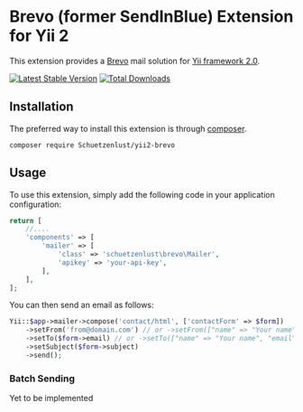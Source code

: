 # Brevo (former SendInBlue) Extension for Yii 2

This extension provides a [Brevo](https://www.brevo.com/) mail solution for [Yii framework 2.0](http://www.yiiframework.com).

[![Latest Stable Version](https://poser.pugx.org/Schuetzenlust/yii2-brevo/v/stable)](https://packagist.org/packages/Schuetzenlust/yii2-brevo)
[![Total Downloads](https://poser.pugx.org/Schuetzenlust/yii2-brevo/downloads)](https://packagist.org/packages/Schuetzenlust/yii2-brevo)

## Installation

The preferred way to install this extension is through [composer](http://getcomposer.org/download/).

```
composer require Schuetzenlust/yii2-brevo
```

## Usage

To use this extension, simply add the following code in your application configuration:

```php
return [
    //....
    'components' => [
        'mailer' => [
            'class' => 'schuetzenlust\brevo\Mailer',
            'apikey' => 'your-api-key',
        ],
    ],
];
```

You can then send an email as follows:

```php
Yii::$app->mailer->compose('contact/html', ['contactForm' => $form])
    ->setFrom('from@domain.com') // or ->setFrom(["name" => "Your name", "email" => "yourmail@example.com"])
    ->setTo($form->email) // or ->setTo(["name" => "Your name", "email" => "yourmail@example.com"]) 
    ->setSubject($form->subject)
    ->send();
```

### Batch Sending

Yet to be implemented